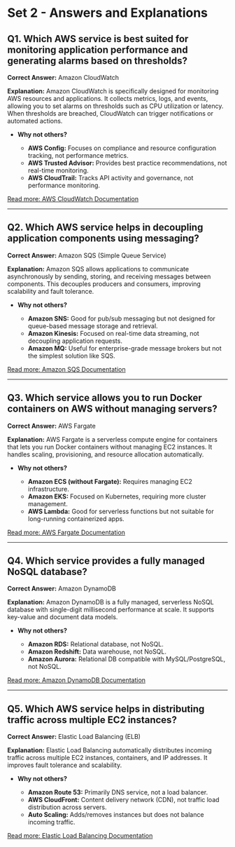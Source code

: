 # Set 2 - Answers and Explanations

## Q1. Which AWS service is best suited for monitoring application performance and generating alarms based on thresholds?

**Correct Answer:** Amazon CloudWatch

**Explanation:**
Amazon CloudWatch is specifically designed for monitoring AWS resources and applications. It collects metrics, logs, and events, allowing you to set alarms on thresholds such as CPU utilization or latency. When thresholds are breached, CloudWatch can trigger notifications or automated actions.

* **Why not others?**

  * **AWS Config:** Focuses on compliance and resource configuration tracking, not performance metrics.
  * **AWS Trusted Advisor:** Provides best practice recommendations, not real-time monitoring.
  * **AWS CloudTrail:** Tracks API activity and governance, not performance monitoring.

[Read more: AWS CloudWatch Documentation](https://docs.aws.amazon.com/cloudwatch/)

---

## Q2. Which AWS service helps in decoupling application components using messaging?

**Correct Answer:** Amazon SQS (Simple Queue Service)

**Explanation:**
Amazon SQS allows applications to communicate asynchronously by sending, storing, and receiving messages between components. This decouples producers and consumers, improving scalability and fault tolerance.

* **Why not others?**

  * **Amazon SNS:** Good for pub/sub messaging but not designed for queue-based message storage and retrieval.
  * **Amazon Kinesis:** Focused on real-time data streaming, not decoupling application requests.
  * **Amazon MQ:** Useful for enterprise-grade message brokers but not the simplest solution like SQS.

[Read more: Amazon SQS Documentation](https://docs.aws.amazon.com/sqs/)

---

## Q3. Which service allows you to run Docker containers on AWS without managing servers?

**Correct Answer:** AWS Fargate

**Explanation:**
AWS Fargate is a serverless compute engine for containers that lets you run Docker containers without managing EC2 instances. It handles scaling, provisioning, and resource allocation automatically.

* **Why not others?**

  * **Amazon ECS (without Fargate):** Requires managing EC2 infrastructure.
  * **Amazon EKS:** Focused on Kubernetes, requiring more cluster management.
  * **AWS Lambda:** Good for serverless functions but not suitable for long-running containerized apps.

[Read more: AWS Fargate Documentation](https://docs.aws.amazon.com/fargate/)

---

## Q4. Which service provides a fully managed NoSQL database?

**Correct Answer:** Amazon DynamoDB

**Explanation:**
Amazon DynamoDB is a fully managed, serverless NoSQL database with single-digit millisecond performance at scale. It supports key-value and document data models.

* **Why not others?**

  * **Amazon RDS:** Relational database, not NoSQL.
  * **Amazon Redshift:** Data warehouse, not NoSQL.
  * **Amazon Aurora:** Relational DB compatible with MySQL/PostgreSQL, not NoSQL.

[Read more: Amazon DynamoDB Documentation](https://docs.aws.amazon.com/dynamodb/)

---

## Q5. Which AWS service helps in distributing traffic across multiple EC2 instances?

**Correct Answer:** Elastic Load Balancing (ELB)

**Explanation:**
Elastic Load Balancing automatically distributes incoming traffic across multiple EC2 instances, containers, and IP addresses. It improves fault tolerance and scalability.

* **Why not others?**

  * **Amazon Route 53:** Primarily DNS service, not a load balancer.
  * **AWS CloudFront:** Content delivery network (CDN), not traffic load distribution across servers.
  * **Auto Scaling:** Adds/removes instances but does not balance incoming traffic.

[Read more: Elastic Load Balancing Documentation](https://docs.aws.amazon.com/elasticloadbalancing/)

